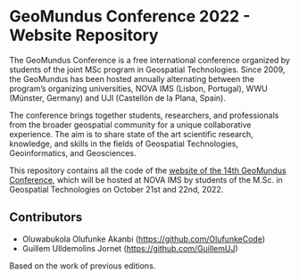 # GeoMundus Conference 2022 - Website Repository
The GeoMundus Conference is a free international conference organized by students of the joint MSc program in Geospatial Technologies. Since 2009, the GeoMundus has been hosted annually alternating between the program’s organizing universities, NOVA IMS (Lisbon, Portugal), WWU (Münster, Germany) and UJI (Castellón de la Plana, Spain).

The conference brings together students, researchers, and professionals from the broader geospatial community for a unique collaborative experience. The aim is to share state of the art scientific research, knowledge, and skills in the fields of Geospatial Technologies, Geoinformatics, and Geosciences.

This repository contains all the code of the <a href = "https://geomundus.org/2022/"> website of the 14th GeoMundus Conference</a>, which will be hosted at NOVA IMS by students of the M.Sc. in Geospatial Technologies on October 21st and 22nd, 2022.

## Contributors

* Oluwabukola Olufunke Akanbi (https://github.com/OlufunkeCode)
* Guillem Ulldemolins Jornet (https://github.com/GuillemUJ)


Based on the work of previous editions.
